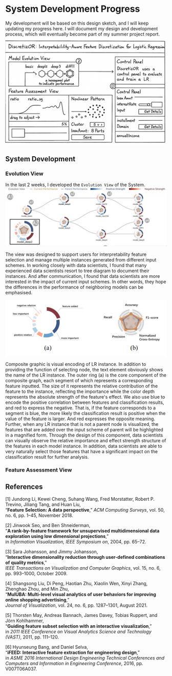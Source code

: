 # System Development Progress
My development will be based on this design sketch, and I will keep updating my progress here.
I will document my design and development process, which will eventually become part of my summer project report.
![Draft Diagram](Resource/Draft.png)
## System Development
### Evolution View
In the last 2 weeks, I developed the `Evolution View` of the System.
![Evolution View](Resource/Revolution%20View.jpg)

The view was designed to support users for interpretability feature selection and manage multiple instances generated from different 
input schemes. In working closely with data scientists, I found that many experienced data scientists resort to tree diagram to document 
their instances. And after communication, I found that data scientists are more interested in the impact of current input schemes. In other words, they hope the differences in the performance of neighboring models can be emphasised.

![Instance](Resource/instances.jpg)

Composite graphic is visual encoding of LR instance. In addition to providing the function of selecting node, the text element obviously shows the name of the LR instance. The outer ring (a) is the core component of the composite graph, each segment of which represents a corresponding feature inputted. The size of it represents the relative contribution of the feature to the instance, reflecting the importance while the color depth represents the absolute strength of the feature's effect. We also use blue to encode the positive correlation between features and classification results, and red to express the negative. That is, if the feature corresponds to a segment is blue, the more likely the classification result is positive when the value of the feature is larger. And red expresses the opposite meaning. Further, when any LR instance that is not a parent node is visualized, the features that are added over the input scheme of parent will be highlighted in a magnified form. Through the design of this component, data scientists can visually observe the relative importance and effect strength structure of the features in each model instance. In addition, data scientists are able to very naturally select those features that have a significant impact on the classification result for further analysis.

### Feature Assessment View


## References

[1] Jundong Li, Kewei Cheng, Suhang Wang, Fred Morstatter, Robert P. Trevino, Jiliang Tang, and Huan Liu,  
“**Feature Selection: A data perspective**,” *ACM Computing Surveys*, vol. 50, no. 6, pp. 1–45, November 2018.

[2] Jinwook Seo, and Ben Shneiderman,  
“**A rank-by-feature framework for unsupervised multidimensional data exploration using low dimensional projections**,”  
in *Information Visualization, IEEE Symposium on*, 2004, pp. 65–72.

[3] Sara Johansson, and Jimmy Johansson,  
“**Interactive dimensionality reduction through user-defined combinations of quality metrics**,”  
*IEEE Transactions on Visualization and Computer Graphics*, vol. 15, no. 6, pp. 993–1000, October 2009.

[4] Shangsong Liu, Di Peng, Haotian Zhu, Xiaolin Wen, Xinyi Zhang, Zhenghao Zhou, and Min Zhu,  
“**MulUBA: Multi-level visual analytics of user behaviors for improving online shopping advertising**,”  
*Journal of Visualization*, vol. 24, no. 6, pp. 1287–1301, August 2021.

[5] Thorsten May, Andreas Bannach, James Davey, Tobias Ruppert, and Jörn Kohlhammer,  
“**Guiding feature subset selection with an interactive visualization**,”  
in *2011 IEEE Conference on Visual Analytics Science and Technology (VAST)*, 2011, pp. 111–120.

[6] Hyunseung Bang, and Daniel Selva,  
“**iFEED: Interactive feature extraction for engineering design**,”  
in *ASME 2016 International Design Engineering Technical Conferences and Computers and Information in Engineering Conference*, 2016, pp. V007T06A037.

